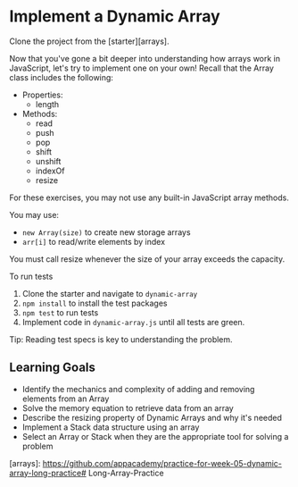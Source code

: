 # Implement a Dynamic Array

Clone the project from the [starter][arrays].

Now that you've gone a bit deeper into understanding how arrays work in
JavaScript, let's try to implement one on your own! Recall that the Array class
includes the following:

* Properties:
  * length
* Methods:
  * read
  * push
  * pop
  * shift
  * unshift
  * indexOf
  * resize

For these exercises, you may not use any built-in JavaScript array methods.

You may use:

* `new Array(size)` to create new storage arrays
* `arr[i]` to read/write elements by index

You must call resize whenever the size of your array exceeds the capacity.

To run tests

1. Clone the starter and navigate to `dynamic-array`
2. `npm install` to install the test packages
3. `npm test` to run tests
4. Implement code in `dynamic-array.js` until all tests are green.

Tip: Reading test specs is key to understanding the problem.

## Learning Goals

* Identify the mechanics and complexity of adding and removing elements from an
  Array
* Solve the memory equation to retrieve data from an array
* Describe the resizing property of Dynamic Arrays and why it's needed
* Implement a Stack data structure using an array
* Select an Array or Stack when they are the appropriate tool for solving a
  problem


[arrays]: https://github.com/appacademy/practice-for-week-05-dynamic-array-long-practice# Long-Array-Practice
